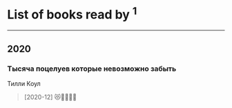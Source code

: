 # List of books read by [](https://www.facebook.com/profile.php?id=640645950464440)<sup>1</sup>
---

## 2020

### Тысяча поцелуев которые невозможно забыть
Тилли Коул
> [2020-12] 😻🥰🥰🥰🥰



